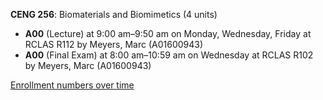 **CENG 256**: Biomaterials and Biomimetics (4 units)

- **A00** (Lecture) at 9:00 am–9:50 am on Monday, Wednesday, Friday at RCLAS R112 by Meyers, Marc (A01600943)
- **A00** (Final Exam) at 8:00 am–10:59 am on Wednesday at RCLAS R102 by Meyers, Marc (A01600943)

[Enrollment numbers over time](./CENG256.tsv)

